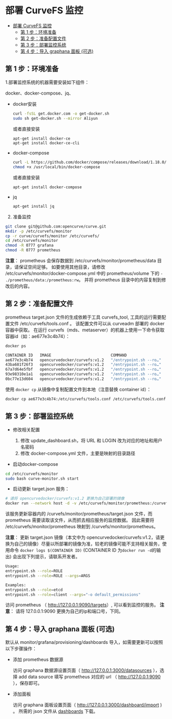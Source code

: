 部署 CurveFS 监控
===

- [部署 CurveFS 监控](#部署-curvefs-监控)
  - [第 1 步：环境准备](#第-1-步环境准备)
  - [第 2 步：准备配置文件](#第-2-步准备配置文件)
  - [第 3 步：部署监控系统](#第-3-步部署监控系统)
  - [第 4 步：导入 graphana 面板 (可选)](#第-4-步导入-graphana-面板-可选)

第 1 步：环境准备
---

1.部署监控系统的机器需要安装如下组件：

docker、docker-compose、jq、

- docker安装

  ```bash
  curl -fsSL get.docker.com -o get-docker.sh
  sudo sh get-docker.sh --mirror Aliyun
  ```

  或者直接安装

  ```bash
  apt-get install docker-ce
  apt-get install docker-ce-cli
  ```

- docker-compose

  ``` bash
  curl -L https://github.com/docker/compose/releases/download/1.18.0/docker-compose-`uname -s`-`uname -m` -o /usr/local/bin/docker-compose
  chmod +x /usr/local/bin/docker-compose
  ```

  或者直接安装

  ``` bash
  apt-get install docker-compose
  ```

- jq

  ```bash
  apt-get install jq
  ```

2. 准备监控

```bash
git clone git@github.com:opencurve/curve.git
mkdir -p /etc/curvefs/monitor
cp -r curve/curvefs/monitor /etc/curvefs/
cd /etc/curvefs/monitor
chmod -R 0777 grafana
chmod -R 0777 prometheus
```

**注意**：
prometheus 会保存数据到 /etc/curvefs/monitor/prometheus/data 目录，请保证空间足够。
如要使用其他目录，请修改 /etc/curvefs/monitor/docker-compose.yml 中的 prometheus/volume 下的 `- ./prometheus/data:/prometheus:rw`。
并将 prometheus 目录中的内容复制到修改后的内容。

第 2 步：准备配置文件
---

prometheus target.json 文件的生成依赖于工具 curvefs_tool, 工具的运行需要配置文件 /etc/curvefs/tools.conf 。
该配置文件可以从 curveadm 部署的 docker 容器中获取。
在运行 curvefs（mds、metaserver）的机器上使用一下命令获取容器id（如：ae677e3c4b74）：
  
  ```bash
  docker ps

  CONTAINER ID   IMAGE                          COMMAND                  CREATED       STATUS       PORTS     NAMES
  ae677e3c4b74   opencurvedocker/curvefs:v1.2   "/entrypoint.sh --ro…"   3 hours ago   Up 3 hours             curvebs-chunkserver-8487da64a304
  43ba681f26f3   opencurvedocker/curvefs:v1.2   "/entrypoint.sh --ro…"   3 hours ago   Up 3 hours             curvebs-chunkserver-9bdcf13f6ec6
  67a7d64e5fbf   opencurvedocker/curvefs:v1.2   "/entrypoint.sh --ro…"   3 hours ago   Up 3 hours             curvebs-etcd-684a906fc55a
  93e98310e1a1   opencurvedocker/curvefs:v1.2   "/entrypoint.sh --ro…"   3 hours ago   Up 3 hours             curvebs-chunkserver-addd8d9120f9
  0bc77e13d604   opencurvedocker/curvefs:v1.2   "/entrypoint.sh --ro…"   3 hours ago   Up 3 hours             curvebs-mds-6b7274e16dca
  ```

使用 `docker cp` 从镜像中复制配置文件到本地（注意替换 container id）：

```bash
docker cp ae677e3c4b74:/etc/curvefs/tools.conf /etc/curvefs/tools.conf
```

第 3 步：部署监控系统
---

- 修改相关配置

  1. 修改 update_dashboard.sh，将 URL 和 LOGIN 改为对应的地址和用户名密码
  2. 修改 docker-compose.yml 文件，主要是映射的目录路径

- 启动docker-compose

```bash
cd /etc/curvefs/monitor
sudo bash curve-monitor.sh start
```

- 启动更新 target.json 服务：

```bash
# 请将 opencurvedocker/curvefs:v1.2 更换为自己部署的镜像
docker run --network host -d -v /etc/curvefs/monitor/prometheus:/curvefs/monitor/prometheus -v /etc/curvefs/:/etc/curvefs/ opencurvedocker/curvefs:v1.2-monitor entrypoint.sh --role=monitor
```

该服务更新容器内的 /curvefs/monitor/prometheus/target.json 文件，而 prometheus 需要读取该文件，从而抓去相应服务的监控数据。
因此需要将 /etc/curvefs/monitor/prometheus 映射到 /curvefs/monitor/prometheus。

**注意**：
更新 target.json 镜像（本文中为 opencurvedocker/curvefs:v1.2，请更换为自己的镜像）尽量以所部署的镜像为准，较老的镜像可能不支持相关服务，使用命令 `docker logs $(CONTAINER ID)` (CONTAINER ID 为`docker run -d`的输出) 会出现下列提示，请联系开发者。

```bash
Usage:
entrypoint.sh --role=ROLE
entrypoint.sh --role=ROLE --args=ARGS

Examples:
entrypoint.sh --role=etcd
entrypoint.sh --role=client --args="-o default_permissions"
```

访问 prometheus （ <http://127.0.0.1:9090/targets>）, 可以看到监控的服务。
**注意**：
请将 127.0.0.1:9090 更换为自己的ip和端口号，下同。

第 4 步：导入 graphana 面板 (可选)
--

默认从 monitor/grafana/provisioning/dashboards 导入，如需要更新可以按照以下步骤操作：

- 添加 prometheus 数据源

  访问 graphana 数据源设置页面（ http://127.0.0.1:3000/datasources ），选择 add data source
  填写 prometheus 对应的 url （ http://127.0.0.1:9090 ），保存即可。

- 添加面板

  访问 graphana 面板设置页面（ http://127.0.0.1:3000/dashboard/import ) 。
  所需的 json 文件从 [dashboards](https://github.com/opencurve/curve/tree/master/curvefs/monitor/grafana/provisioning/dashboards) 下载。
